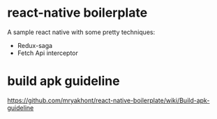 # react-native boilerplate
A sample react native with some pretty techniques:
- Redux-saga
- Fetch Api interceptor
 

# build apk guideline
https://github.com/mryakhont/react-native-boilerplate/wiki/Build-apk-guideline
